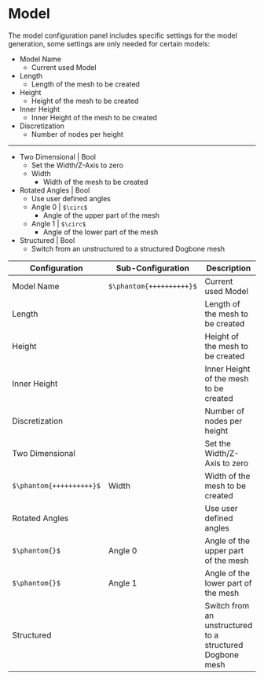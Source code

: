 # Model

The model configuration panel includes specific settings for the model generation, some settings are only needed for certain models:

- Model Name                
  - Current used Model
- Length 
  - Length of the mesh to be created
- Height 
  - Height of the mesh to be created
- Inner Height
  - Inner Height of the mesh to be created
- Discretization 
  - Number of nodes per height
---
- Two Dimensional | Bool
  - Set the Width/Z-Axis to zero
  - Width 
    - Width of the mesh to be created
- Rotated Angles | Bool 
  - Use user defined angles
  - Angle 0 | `$\circ$`
    - Angle of the upper part of the mesh
  - Angle 1 | `$\circ$`
    - Angle of the lower part of the mesh
- Structured | Bool 
  - Switch from an unstructured to a structured Dogbone mesh

Configuration | Sub-Configuration | Description
--- | --- | ---
Model Name | `$\phantom{++++++++++}$` | Current used Model
Length | | Length of the mesh to be created
Height | | Height of the mesh to be created
Inner Height | | Inner Height of the mesh to be created
Discretization | | Number of nodes per height
Two Dimensional | | Set the Width/Z-Axis to zero
`$\phantom{++++++++++}$` | Width | Width of the mesh to be created
Rotated Angles | | Use user defined angles
`$\phantom{}$` | Angle 0 | Angle of the upper part of the mesh
`$\phantom{}$` | Angle 1 | Angle of the lower part of the mesh
Structured | | Switch from an unstructured to a structured Dogbone mesh